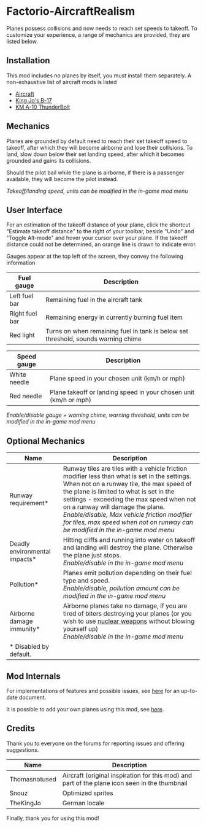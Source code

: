 # Factorio-AircraftRealism

Planes possess collisions and now needs to reach set speeds to takeoff. To customize your experience, a range of mechanics are provided, they are listed below.

## Installation

This mod includes no planes by itself, you must install them separately. A non-exhaustive list of aircraft mods is listed
- [Aircraft](https://mods.factorio.com/mods/SuicidalKid/Aircraft)
- [King Jo's B-17](https://mods.factorio.com/mod/kj_b17)
- [KM A-10 ThunderBolt](https://mods.factorio.com/mod/km_a10)

## Mechanics

Planes are grounded by default need to reach their set takeoff speed to takeoff, after which they will become airborne and lose their collisions. To land, slow down below their set landing speed, after which it becomes grounded and gains its collisions.

Should the pilot bail while the plane is airborne, if there is a passenger available, they will become the pilot instead.

_Takeoff/landing speed, units can be modified in the in-game mod menu_

## User Interface

For an estimation of the takeoff distance of your plane, click the shortcut "Estimate takeoff distance" to the right of your toolbar, beside "Undo" and "Toggle Alt-mode" and hover your cursor over your plane. If the takeoff distance could not be determined, an orange line is drawn to indicate error.

Gauges appear at the top left of the screen, they convey the following information

| Fuel gauge | Description |
| - | - |
| Left fuel bar | Remaining fuel in the aircraft tank |
| Right fuel bar | Remaining energy in currently burning fuel item |
| Red light | Turns on when remaining fuel in tank is below set threshold, sounds warning chime |

| Speed gauge | Description |
| - | - |
| White needle | Plane speed in your chosen unit (km/h or mph) |
| Red needle | Plane takeoff or landing speed in your chosen unit (km/h or mph) |

_Enable/disable gauge + warning chime, warning threshold, units can be modified in the in-game mod menu_

## Optional Mechanics

| Name | Description |
| - | - |
| Runway requirement\* | Runway tiles are tiles with a vehicle friction modifier less than what is set in the settings. When not on a runway tile, the max speed of the plane is limited to what is set in the settings - exceeding the max speed when not on a runway will damage the plane. <br> _Enable/disable, Max vehicle friction modifier for tiles, max speed when not on runway can be modified in the in-game mod menu_ |
| Deadly environmental impacts\* | Hitting cliffs and running into water on takeoff and landing will destroy the plane. Otherwise the plane just stops. <br> _Enable/disable in the in-game mod menu_ |
| Pollution\* | Planes emit pollution depending on their fuel type and speed. <br> _Enable/disable, pollution amount can be modified in the in-game mod menu_ |
| Airborne damage immunity\* | Airborne planes take no damage, if you are tired of biters destroying your planes (or you wish to use [nuclear weapons](https://mods.factorio.com/mod/True-Nukes) without blowing yourself up) <br> _Enable/disable in the in-game mod menu_ |
| \* Disabled by default. |  |

## Mod Internals

For implementations of features and possible issues, see [here](Docs/ScriptImplementation.md) for an up-to-date document.

It is possible to add your own planes using this mod, see [here](Docs/AddingNewPlanes.md).

## Credits

Thank you to everyone on the forums for reporting issues and offering suggestions.

| Name | Description |
| - | - |
| Thomasnotused | Aircraft (original inspiration for this mod) and part of the plane icon seen in the thumbnail |
| Snouz | Optimized sprites |
| TheKingJo | German locale |

Finally, thank you for using this mod!